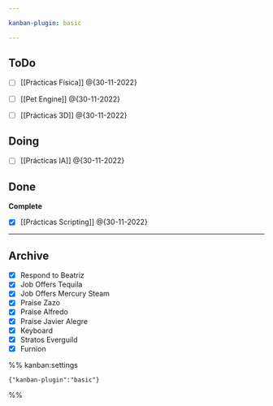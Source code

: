 ```yaml
---

kanban-plugin: basic

---
```


## ToDo

- [ ] [[Prácticas Física]] @{30-11-2022}
- [ ] [[Pet Engine]] @{30-11-2022}
- [ ] [[Prácticas 3D]] @{30-11-2022}


## Doing

- [ ] [[Prácticas IA]] @{30-11-2022}


## Done

**Complete**
- [x] [[Prácticas Scripting]] @{30-11-2022}


***

## Archive

- [x] Respond to Beatriz
- [x] Job Offers Tequila
- [x] Job Offers Mercury Steam
- [x] Praise Zazo
- [x] Praise Alfredo
- [x] Praise Javier Alegre
- [x] Keyboard
- [x] Stratos Everguild
- [x] Furnion

%% kanban:settings
```
{"kanban-plugin":"basic"}
```
%%